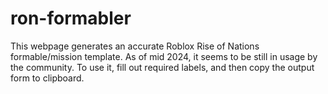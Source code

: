 # ron-formabler
This webpage generates an accurate Roblox Rise of Nations formable/mission template. As of mid 2024, it seems to be still in usage by the community. To use it, fill out required labels, and then copy the output form to clipboard.
